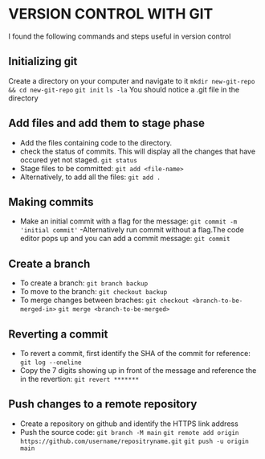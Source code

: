 # VERSION CONTROL WITH GIT
I found the following commands and steps useful in version control

## Initializing git
Create a directory on your computer and navigate to it
	`mkdir new-git-repo && cd new-git-repo`
	`git init`
	`ls -la`
You should notice a .git file in the directory

## Add files and add them to stage phase
- Add the files containing code to the directory.
- check the status of commits. This will display all the changes that have occured yet not staged.
	`git status`
- Stage files to be committed:
	`git add <file-name>`
- Alternatively, to add all the files:
	`git add .`
  
## Making commits
- Make an initial commit with a flag for the message:
	`git commit -m 'initial commit'`
-Alternatively run commit without a flag.The code editor pops up and you 
can add a commit message:
	`git commit`

## Create a branch
- To create a branch:
	`git branch backup`
- To move to the branch:
	`git checkout backup`
- To merge changes between braches:
	`git checkout <branch-to-be-merged-in>`	
	`git merge <branch-to-be-merged>`

## Reverting a commit
- To revert a commit, first identify the SHA of the commit for reference:
	`git log --oneline`
- Copy the 7 digits showing up in front of the message and reference the in the revertion:
	`git revert *******`

## Push changes to a remote repository
- Create a repository on github and identify the HTTPS link address
- Push the source code:
	`git branch -M main`
	`git remote add origin https://github.com/username/repositryname.git`
	`git push -u origin main`

